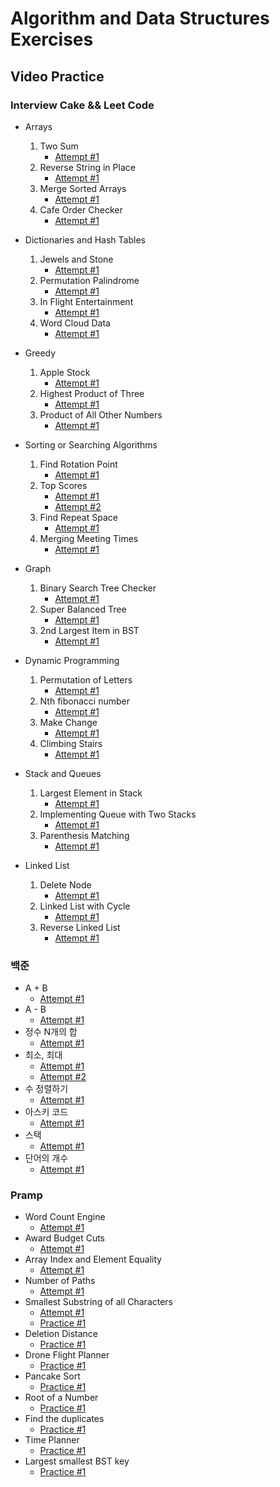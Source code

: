 # Algorithm and Data Structures Exercises

## Video Practice
### Interview Cake && Leet Code
- Arrays
    1. Two Sum
        - [Attempt #1](https://youtu.be/I7_YFq1w1lk)
    2. Reverse String in Place
        - [Attempt #1](https://youtu.be/I9JU4C58HFE)
    3. Merge Sorted Arrays
        - [Attempt #1](https://youtu.be/6EbeDjw9yxw)
    4. Cafe Order Checker
        - [Attempt #1](https://youtu.be/3XUMxlxXGAY)

- Dictionaries and Hash Tables
    1. Jewels and Stone
        - [Attempt #1](https://youtu.be/vu8bCfp_ATI)
    2. Permutation Palindrome
        - [Attempt #1](https://youtu.be/M6AAgnma8zs)
    3. In Flight Entertainment
        - [Attempt #1](https://youtu.be/g9MkvbOtKNE)
    4. Word Cloud Data
        - [Attempt #1](https://youtu.be/3bBdQ5_p2aA)

- Greedy
    1. Apple Stock
        - [Attempt #1](https://youtu.be/AgehcZkOPOI)
    2. Highest Product of Three
        - [Attempt #1](https://youtu.be/nyniqRWiWbk)
    3. Product of All Other Numbers
        - [Attempt #1](https://youtu.be/3jEGT0T1txU)

- Sorting or Searching Algorithms
    1. Find Rotation Point
        - [Attempt #1](https://youtu.be/CBb_iucaMgQ)
    2. Top Scores
        - [Attempt #1](https://youtu.be/wcSTI2LOQKE)
        - [Attempt #2](https://youtu.be/AJ7xKPtNYrU)
    3. Find Repeat Space
        - [Attempt #1](https://youtu.be/ODhLNu1Eh6Q)
    4. Merging Meeting Times
        - [Attempt #1](https://youtu.be/P8Xnwwwi734)

- Graph
    1. Binary Search Tree Checker
        - [Attempt #1](https://youtu.be/FZZAjVefQh4)
    2. Super Balanced Tree
        - [Attempt #1](https://youtu.be/WfinTYTeY9w)
    3. 2nd Largest Item in BST
        - [Attempt #1](https://youtu.be/fKPgezcksss)

- Dynamic Programming
    1. Permutation of Letters
        - [Attempt #1](https://youtu.be/9J-FAbDy5wU)
    2. Nth fibonacci number
        - [Attempt #1](https://youtu.be/9CkRfF4RvH8)
    3. Make Change
        - [Attempt #1](https://youtu.be/5N7WV-Tm4fE)
    4. Climbing Stairs
        - [Attempt #1](https://youtu.be/x4Sw9IoTtyw)

- Stack and Queues
    1. Largest Element in Stack
        - [Attempt #1](https://youtu.be/r7zuT39LwoI)
    2. Implementing Queue with Two Stacks
        - [Attempt #1](https://youtu.be/cuKsjnOAZ2Y)
    3. Parenthesis Matching
        - [Attempt #1](https://youtu.be/b8npPwePF4Q)

- Linked List
    1. Delete Node
        - [Attempt #1](https://youtu.be/k9t23fvWY60)
    2. Linked List with Cycle
        - [Attempt #1](https://youtu.be/N3xtGkFSF0o)
    3. Reverse Linked List
        - [Attempt #1](https://youtu.be/3X1h24rSOpk)

### 백준
- A + B
    - [Attempt #1](https://youtu.be/SV7dBBxoY2g)
- A - B
    - [Attempt #1](https://youtu.be/R4Ft49WOSSA)
- 정수 N개의 합
    - [Attempt #1](https://youtu.be/1bZf8PTfiBE)
- 최소, 최대
    - [Attempt #1](https://youtu.be/yfHjwGHXIo4)
    - [Attempt #2](https://youtu.be/mBzTOiviEEQ)
- 수 정렬하기
    - [Attempt #1](https://youtu.be/OvvIh9lxvtE)
- 아스키 코드
    - [Attempt #1](https://youtu.be/iGfQRu6lzKs)
- 스택
    - [Attempt #1](https://youtu.be/twgXW-nR344)
- 단어의 개수
    - [Attempt #1](https://youtu.be/DzH2amzFSJs)

### Pramp
- Word Count Engine
    - [Attempt #1](https://youtu.be/fxte8eQYlds)
- Award Budget Cuts
    - [Attempt #1](https://youtu.be/kHccCc4FRU8)
- Array Index and Element Equality
    - [Attempt #1](https://youtu.be/NwvqWrW-nx0)
- Number of Paths
    - [Attempt #1](https://youtu.be/dlOM0ujG1CE)
- Smallest Substring of all Characters
    - [Attempt #1](https://youtu.be/XmfBOSe-aZc)
    - [Practice #1](https://youtu.be/_hjvFRPLJ2g)
- Deletion Distance
    - [Practice #1](https://youtu.be/Ub4JAN9h7H0)
- Drone Flight Planner
    - [Practice #1](https://youtu.be/jS9tA2XEdHc)
- Pancake Sort
    - [Practice #1](https://youtu.be/E4UuM79ubj0)
- Root of a Number
    - [Practice #1](https://youtu.be/0nKosLukB_c)
- Find the duplicates
    - [Practice #1](https://youtu.be/VDf0FyOiHgo)
- Time Planner
    - [Practice #1](https://youtu.be/lAG-wW3TT0Y)
- Largest smallest BST key
    - [Practice #1](https://youtu.be/G3K_8z1z6kQ)